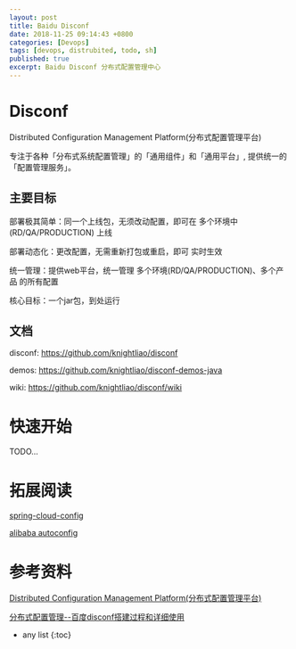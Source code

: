 ```yaml
---
layout: post
title: Baidu Disconf
date: 2018-11-25 09:14:43 +0800
categories: [Devops]
tags: [devops, distrubited, todo, sh]
published: true
excerpt: Baidu Disconf 分布式配置管理中心
---
```


# Disconf

Distributed Configuration Management Platform(分布式配置管理平台)

专注于各种「分布式系统配置管理」的「通用组件」和「通用平台」, 提供统一的「配置管理服务」。

## 主要目标

部署极其简单：同一个上线包，无须改动配置，即可在 多个环境中(RD/QA/PRODUCTION) 上线

部署动态化：更改配置，无需重新打包或重启，即可 实时生效

统一管理：提供web平台，统一管理 多个环境(RD/QA/PRODUCTION)、多个产品 的所有配置

核心目标：一个jar包，到处运行

## 文档

disconf: https://github.com/knightliao/disconf

demos: https://github.com/knightliao/disconf-demos-java

wiki: https://github.com/knightliao/disconf/wiki


# 快速开始


TODO...

# 拓展阅读

[spring-cloud-config](http://cloud.spring.io/spring-cloud-config/single/spring-cloud-config.html)


[alibaba autoconfig](https://www.aliyun.com/jiaocheng/778797.html)

# 参考资料

[Distributed Configuration Management Platform(分布式配置管理平台)](https://disconf.readthedocs.io/zh_CN/latest/)

[分布式配置管理--百度disconf搭建过程和详细使用](http://www.cnblogs.com/garfieldcgf/p/6439221.html)

* any list
{:toc}